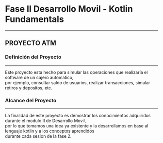 # Fase II Desarrollo Movil - Kotlin Fundamentals
***
## PROYECTO ATM
### Definición del Proyecto
***
Este proyecto esta hecho para simular las operaciones que realizaría el software de un cajero automatico,<br>por ejemplo,
consultar saldo de usuarios, realizar transacciones, simular retiros y depositos, etc.

### Alcance del Proyecto
***
La finalidad de este proyecto es demostrar los conocimientos adquiridos durante el modulo II de Desarrollo Movil, <br>
por lo que tomamos una idea ya existente y la desarrollamos en base al lenguaje kotlin y a los conceptos aprendidos <br>
durante cada sesion de la fase 2.

